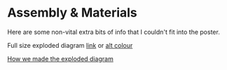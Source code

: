 # Assembly & Materials

Here are some non-vital extra bits of info that I couldn't fit into the poster.

Full size exploded diagram [link](master-files/exploded-diagram.png) or [alt colour](master-files/exploded-diagram-alt.png)

[How we made the exploded diagram](exploded/exploded.md)
